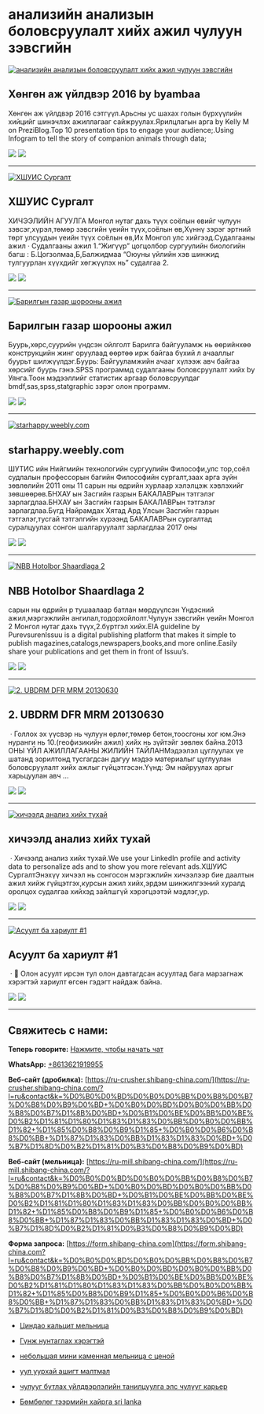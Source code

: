# анализийн анализын боловсруулалт хийх ажил чулуун зэвсгийн

<a href="https://swt.shibang-china.com/?l=ru&img&k=%D0%B0%D0%BD%D0%B0%D0%BB%D0%B8%D0%B7%D0%B8%D0%B9%D0%BD+%D0%B0%D0%BD%D0%B0%D0%BB%D0%B8%D0%B7%D1%8B%D0%BD+%D0%B1%D0%BE%D0%BB%D0%BE%D0%B2%D1%81%D1%80%D1%83%D1%83%D0%BB%D0%B0%D0%BB%D1%82+%D1%85%D0%B8%D0%B9%D1%85+%D0%B0%D0%B6%D0%B8%D0%BB+%D1%87%D1%83%D0%BB%D1%83%D1%83%D0%BD+%D0%B7%D1%8D%D0%B2%D1%81%D0%B3%D0%B8%D0%B9%D0%BD" target="_blank">![анализийн анализын боловсруулалт хийх ажил чулуун зэвсгийн](http://static.shibang-china.com/all-800x300/1464.jpg)</a>

## Хөнгөн аж үйлдвэр 2016 by byambaa
Хөнгөн аж үйлдвэр 2016 сэтгүүл.Арьсны ус шахах голын бүрхүүлийн хийцийг шинэчлэх ажиллагааг сайжруулах.Ярилцлагын арга by Kelly M on PreziBlog.Top 10 presentation tips to engage your audience;.Using Infogram to tell the story of companion animals through data;


<a href="https://whatsapp.shibangsoft.com/WhatsApp.php" target="_blank" title="WhatsApp">![](http://static.shibang-china.com/icon/whatsapp.png)</a> <a href="https://swt.shibang-china.com/?l=ru&icon&k=%D0%B0%D0%BD%D0%B0%D0%BB%D0%B8%D0%B7%D0%B8%D0%B9%D0%BD+%D0%B0%D0%BD%D0%B0%D0%BB%D0%B8%D0%B7%D1%8B%D0%BD+%D0%B1%D0%BE%D0%BB%D0%BE%D0%B2%D1%81%D1%80%D1%83%D1%83%D0%BB%D0%B0%D0%BB%D1%82+%D1%85%D0%B8%D0%B9%D1%85+%D0%B0%D0%B6%D0%B8%D0%BB+%D1%87%D1%83%D0%BB%D1%83%D1%83%D0%BD+%D0%B7%D1%8D%D0%B2%D1%81%D0%B3%D0%B8%D0%B9%D0%BD" target="_blank">![](http://static.shibang-china.com/icon/chat-ru.png)</a>

---

<a href="https://swt.shibang-china.com/?l=ru&img&k=%D0%B0%D0%BD%D0%B0%D0%BB%D0%B8%D0%B7%D0%B8%D0%B9%D0%BD+%D0%B0%D0%BD%D0%B0%D0%BB%D0%B8%D0%B7%D1%8B%D0%BD+%D0%B1%D0%BE%D0%BB%D0%BE%D0%B2%D1%81%D1%80%D1%83%D1%83%D0%BB%D0%B0%D0%BB%D1%82+%D1%85%D0%B8%D0%B9%D1%85+%D0%B0%D0%B6%D0%B8%D0%BB+%D1%87%D1%83%D0%BB%D1%83%D1%83%D0%BD+%D0%B7%D1%8D%D0%B2%D1%81%D0%B3%D0%B8%D0%B9%D0%BD" target="_blank">![ХШУИС Сургалт](http://static.shibang-china.com/all-800x300/262.jpg)</a>

## ХШУИС Сургалт
ХИЧЭЭЛИЙН АГУУЛГА Монгол нутаг дахь түүх соёлын өвийг чулуун зэвсэг,хүрэл,төмөр зэвсгийн үеийн түүх,соёлын өв,Хүннү зэрэг эртний төрт улсуудын үеийн түүх соёлын өв,Их Монгол улс хийгээд.Судалгааны ажил&nbsp;&#0183;&#32;Судалгааны ажил 1.“Жигүүр” цогцолбор сургуулийн биологийн багш : Б.Цогзолмаа,Б,Балжидмаа “Оюуны үйлийн хэв шинжид тулгуурлан хүүхдийг хөгжүүлэх нь” судалгаа 2.


<a href="https://whatsapp.shibangsoft.com/WhatsApp.php" target="_blank" title="WhatsApp">![](http://static.shibang-china.com/icon/whatsapp.png)</a> <a href="https://swt.shibang-china.com/?l=ru&icon&k=%D0%B0%D0%BD%D0%B0%D0%BB%D0%B8%D0%B7%D0%B8%D0%B9%D0%BD+%D0%B0%D0%BD%D0%B0%D0%BB%D0%B8%D0%B7%D1%8B%D0%BD+%D0%B1%D0%BE%D0%BB%D0%BE%D0%B2%D1%81%D1%80%D1%83%D1%83%D0%BB%D0%B0%D0%BB%D1%82+%D1%85%D0%B8%D0%B9%D1%85+%D0%B0%D0%B6%D0%B8%D0%BB+%D1%87%D1%83%D0%BB%D1%83%D1%83%D0%BD+%D0%B7%D1%8D%D0%B2%D1%81%D0%B3%D0%B8%D0%B9%D0%BD" target="_blank">![](http://static.shibang-china.com/icon/chat-ru.png)</a>

---

<a href="https://swt.shibang-china.com/?l=ru&img&k=%D0%B0%D0%BD%D0%B0%D0%BB%D0%B8%D0%B7%D0%B8%D0%B9%D0%BD+%D0%B0%D0%BD%D0%B0%D0%BB%D0%B8%D0%B7%D1%8B%D0%BD+%D0%B1%D0%BE%D0%BB%D0%BE%D0%B2%D1%81%D1%80%D1%83%D1%83%D0%BB%D0%B0%D0%BB%D1%82+%D1%85%D0%B8%D0%B9%D1%85+%D0%B0%D0%B6%D0%B8%D0%BB+%D1%87%D1%83%D0%BB%D1%83%D1%83%D0%BD+%D0%B7%D1%8D%D0%B2%D1%81%D0%B3%D0%B8%D0%B9%D0%BD" target="_blank">![Барилгын газар шорооны ажил](http://static.shibang-china.com/all-800x300/1489.jpg)</a>

## Барилгын газар шорооны ажил
Буурь,хөрс,суурийн үндсэн ойлголт Барилга байгууламж нь өөрийнхөө конструкцийн жинг оруулаад өөртөө ирж байгаа бүхий л ачааллыг буурьт шилжүүлдэг.Буурь: Байгууламжийн ачааг хүлээж авч байгаа хөрсийг буурь гэнэ.SPSS программд судалгааны боловсруулалт хийх by Уянга.Тоон мэдээллийг статистик аргаар боловсруулдаг bmdf,sas,spss,statgraphic зэрэг олон программ.


<a href="https://whatsapp.shibangsoft.com/WhatsApp.php" target="_blank" title="WhatsApp">![](http://static.shibang-china.com/icon/whatsapp.png)</a> <a href="https://swt.shibang-china.com/?l=ru&icon&k=%D0%B0%D0%BD%D0%B0%D0%BB%D0%B8%D0%B7%D0%B8%D0%B9%D0%BD+%D0%B0%D0%BD%D0%B0%D0%BB%D0%B8%D0%B7%D1%8B%D0%BD+%D0%B1%D0%BE%D0%BB%D0%BE%D0%B2%D1%81%D1%80%D1%83%D1%83%D0%BB%D0%B0%D0%BB%D1%82+%D1%85%D0%B8%D0%B9%D1%85+%D0%B0%D0%B6%D0%B8%D0%BB+%D1%87%D1%83%D0%BB%D1%83%D1%83%D0%BD+%D0%B7%D1%8D%D0%B2%D1%81%D0%B3%D0%B8%D0%B9%D0%BD" target="_blank">![](http://static.shibang-china.com/icon/chat-ru.png)</a>

---

<a href="https://swt.shibang-china.com/?l=ru&img&k=%D0%B0%D0%BD%D0%B0%D0%BB%D0%B8%D0%B7%D0%B8%D0%B9%D0%BD+%D0%B0%D0%BD%D0%B0%D0%BB%D0%B8%D0%B7%D1%8B%D0%BD+%D0%B1%D0%BE%D0%BB%D0%BE%D0%B2%D1%81%D1%80%D1%83%D1%83%D0%BB%D0%B0%D0%BB%D1%82+%D1%85%D0%B8%D0%B9%D1%85+%D0%B0%D0%B6%D0%B8%D0%BB+%D1%87%D1%83%D0%BB%D1%83%D1%83%D0%BD+%D0%B7%D1%8D%D0%B2%D1%81%D0%B3%D0%B8%D0%B9%D0%BD" target="_blank">![starhappy.weebly.com](http://static.shibang-china.com/all-800x300/1075.jpg)</a>

## starhappy.weebly.com
ШУТИС ийн Нийгмийн технологийн сургуулийн Философи,улс тор,соёл судлалын профессорын багийн Философийн сургалт,заах арга зүйн зөвлөлийн 2011 оны 11 сарын ны өдрийн хурлаар хэлэлцэж хэвлэхийг зөвшөөрөв.БНХАУ ын Засгийн газрын БАКАЛАВРын тэтгэлэг зарлагдлаа.БНХАУ ын Засгийн газрын БАКАЛАВРын тэтгэлэг зарлагдлаа.Бүгд Найрамдах Хятад Ард Улсын Засгийн газрын тэтгэлэг,тусгай тэтгэлгийн хүрээнд БАКАЛАВРын сургалтад суралцуулах сонгон шалгаруулалт зарлагдлаа 2017 оны


<a href="https://whatsapp.shibangsoft.com/WhatsApp.php" target="_blank" title="WhatsApp">![](http://static.shibang-china.com/icon/whatsapp.png)</a> <a href="https://swt.shibang-china.com/?l=ru&icon&k=%D0%B0%D0%BD%D0%B0%D0%BB%D0%B8%D0%B7%D0%B8%D0%B9%D0%BD+%D0%B0%D0%BD%D0%B0%D0%BB%D0%B8%D0%B7%D1%8B%D0%BD+%D0%B1%D0%BE%D0%BB%D0%BE%D0%B2%D1%81%D1%80%D1%83%D1%83%D0%BB%D0%B0%D0%BB%D1%82+%D1%85%D0%B8%D0%B9%D1%85+%D0%B0%D0%B6%D0%B8%D0%BB+%D1%87%D1%83%D0%BB%D1%83%D1%83%D0%BD+%D0%B7%D1%8D%D0%B2%D1%81%D0%B3%D0%B8%D0%B9%D0%BD" target="_blank">![](http://static.shibang-china.com/icon/chat-ru.png)</a>

---

<a href="https://swt.shibang-china.com/?l=ru&img&k=%D0%B0%D0%BD%D0%B0%D0%BB%D0%B8%D0%B7%D0%B8%D0%B9%D0%BD+%D0%B0%D0%BD%D0%B0%D0%BB%D0%B8%D0%B7%D1%8B%D0%BD+%D0%B1%D0%BE%D0%BB%D0%BE%D0%B2%D1%81%D1%80%D1%83%D1%83%D0%BB%D0%B0%D0%BB%D1%82+%D1%85%D0%B8%D0%B9%D1%85+%D0%B0%D0%B6%D0%B8%D0%BB+%D1%87%D1%83%D0%BB%D1%83%D1%83%D0%BD+%D0%B7%D1%8D%D0%B2%D1%81%D0%B3%D0%B8%D0%B9%D0%BD" target="_blank">![NBB Hotolbor Shaardlaga 2](http://static.shibang-china.com/all-800x300/850.jpg)</a>

## NBB Hotolbor Shaardlaga 2
сарын ны өдрийн р тушаалаар батлан мөрдүүлсэн Үндэсний ажил,мэргэжлийн ангилал,тодорхойлолт.Чулуун зэвсгийн үеийн Монгол 2 Монгол нутаг дахь түүх,2.бүртгэл хийх.EIA guideline by PurevsurenIssuu is a digital publishing platform that makes it simple to publish magazines,catalogs,newspapers,books,and more online.Easily share your publications and get them in front of Issuu’s.


<a href="https://whatsapp.shibangsoft.com/WhatsApp.php" target="_blank" title="WhatsApp">![](http://static.shibang-china.com/icon/whatsapp.png)</a> <a href="https://swt.shibang-china.com/?l=ru&icon&k=%D0%B0%D0%BD%D0%B0%D0%BB%D0%B8%D0%B7%D0%B8%D0%B9%D0%BD+%D0%B0%D0%BD%D0%B0%D0%BB%D0%B8%D0%B7%D1%8B%D0%BD+%D0%B1%D0%BE%D0%BB%D0%BE%D0%B2%D1%81%D1%80%D1%83%D1%83%D0%BB%D0%B0%D0%BB%D1%82+%D1%85%D0%B8%D0%B9%D1%85+%D0%B0%D0%B6%D0%B8%D0%BB+%D1%87%D1%83%D0%BB%D1%83%D1%83%D0%BD+%D0%B7%D1%8D%D0%B2%D1%81%D0%B3%D0%B8%D0%B9%D0%BD" target="_blank">![](http://static.shibang-china.com/icon/chat-ru.png)</a>

---

<a href="https://swt.shibang-china.com/?l=ru&img&k=%D0%B0%D0%BD%D0%B0%D0%BB%D0%B8%D0%B7%D0%B8%D0%B9%D0%BD+%D0%B0%D0%BD%D0%B0%D0%BB%D0%B8%D0%B7%D1%8B%D0%BD+%D0%B1%D0%BE%D0%BB%D0%BE%D0%B2%D1%81%D1%80%D1%83%D1%83%D0%BB%D0%B0%D0%BB%D1%82+%D1%85%D0%B8%D0%B9%D1%85+%D0%B0%D0%B6%D0%B8%D0%BB+%D1%87%D1%83%D0%BB%D1%83%D1%83%D0%BD+%D0%B7%D1%8D%D0%B2%D1%81%D0%B3%D0%B8%D0%B9%D0%BD" target="_blank">![2. UBDRM DFR MRM 20130630](http://static.shibang-china.com/all-800x300/1060.jpg)</a>

## 2. UBDRM DFR MRM 20130630
&nbsp;&#0183;&#32;Голлох эх үүсвэр нь чулуун өрлөг,төмөр бетон,тоосгоны хог юм.Энэ нуранги нь 10.(геофизикийн ажил) хийх нь зүйтэйг зөвлөх байна.2013 ОНЫ ҮЙЛ АЖИЛЛАГААНЫ ЖИЛИЙН ТАЙЛАНМэдээлэл цуглуулах үе шатанд зорилтонд тусгагдсан дагуу мэдээ материалыг цуглуулан боловсруулалт хийх ажлыг гүйцэтгэсэн.Үүнд: Эм найруулах аргыг харьцуулан авч …


<a href="https://whatsapp.shibangsoft.com/WhatsApp.php" target="_blank" title="WhatsApp">![](http://static.shibang-china.com/icon/whatsapp.png)</a> <a href="https://swt.shibang-china.com/?l=ru&icon&k=%D0%B0%D0%BD%D0%B0%D0%BB%D0%B8%D0%B7%D0%B8%D0%B9%D0%BD+%D0%B0%D0%BD%D0%B0%D0%BB%D0%B8%D0%B7%D1%8B%D0%BD+%D0%B1%D0%BE%D0%BB%D0%BE%D0%B2%D1%81%D1%80%D1%83%D1%83%D0%BB%D0%B0%D0%BB%D1%82+%D1%85%D0%B8%D0%B9%D1%85+%D0%B0%D0%B6%D0%B8%D0%BB+%D1%87%D1%83%D0%BB%D1%83%D1%83%D0%BD+%D0%B7%D1%8D%D0%B2%D1%81%D0%B3%D0%B8%D0%B9%D0%BD" target="_blank">![](http://static.shibang-china.com/icon/chat-ru.png)</a>

---

<a href="https://swt.shibang-china.com/?l=ru&img&k=%D0%B0%D0%BD%D0%B0%D0%BB%D0%B8%D0%B7%D0%B8%D0%B9%D0%BD+%D0%B0%D0%BD%D0%B0%D0%BB%D0%B8%D0%B7%D1%8B%D0%BD+%D0%B1%D0%BE%D0%BB%D0%BE%D0%B2%D1%81%D1%80%D1%83%D1%83%D0%BB%D0%B0%D0%BB%D1%82+%D1%85%D0%B8%D0%B9%D1%85+%D0%B0%D0%B6%D0%B8%D0%BB+%D1%87%D1%83%D0%BB%D1%83%D1%83%D0%BD+%D0%B7%D1%8D%D0%B2%D1%81%D0%B3%D0%B8%D0%B9%D0%BD" target="_blank">![хичээлд анализ хийх тухай](http://static.shibang-china.com/all-800x300/1067.jpg)</a>

## хичээлд анализ хийх тухай
&nbsp;&#0183;&#32;Хичээлд анализ хийх тухай.We use your LinkedIn profile and activity data to personalize ads and to show you more relevant ads.ХШУИС СургалтЭнэхүү хичээл нь сонгосон мэргэжлийн хичээлээр бие даалтын ажил хийж гүйцэтгэх,курсын ажил хийх,эрдэм шинжилгээний хуралд оролцох судалгаа хийхэд зайлшгүй хэрэгцээтэй мэдлэг,ур.


<a href="https://whatsapp.shibangsoft.com/WhatsApp.php" target="_blank" title="WhatsApp">![](http://static.shibang-china.com/icon/whatsapp.png)</a> <a href="https://swt.shibang-china.com/?l=ru&icon&k=%D0%B0%D0%BD%D0%B0%D0%BB%D0%B8%D0%B7%D0%B8%D0%B9%D0%BD+%D0%B0%D0%BD%D0%B0%D0%BB%D0%B8%D0%B7%D1%8B%D0%BD+%D0%B1%D0%BE%D0%BB%D0%BE%D0%B2%D1%81%D1%80%D1%83%D1%83%D0%BB%D0%B0%D0%BB%D1%82+%D1%85%D0%B8%D0%B9%D1%85+%D0%B0%D0%B6%D0%B8%D0%BB+%D1%87%D1%83%D0%BB%D1%83%D1%83%D0%BD+%D0%B7%D1%8D%D0%B2%D1%81%D0%B3%D0%B8%D0%B9%D0%BD" target="_blank">![](http://static.shibang-china.com/icon/chat-ru.png)</a>

---

<a href="https://swt.shibang-china.com/?l=ru&img&k=%D0%B0%D0%BD%D0%B0%D0%BB%D0%B8%D0%B7%D0%B8%D0%B9%D0%BD+%D0%B0%D0%BD%D0%B0%D0%BB%D0%B8%D0%B7%D1%8B%D0%BD+%D0%B1%D0%BE%D0%BB%D0%BE%D0%B2%D1%81%D1%80%D1%83%D1%83%D0%BB%D0%B0%D0%BB%D1%82+%D1%85%D0%B8%D0%B9%D1%85+%D0%B0%D0%B6%D0%B8%D0%BB+%D1%87%D1%83%D0%BB%D1%83%D1%83%D0%BD+%D0%B7%D1%8D%D0%B2%D1%81%D0%B3%D0%B8%D0%B9%D0%BD" target="_blank">![Асуулт ба хариулт #1](http://static.shibang-china.com/all-800x300/1276.jpg)</a>

## Асуулт ба хариулт #1
&nbsp;&#0183;&#32;🎯 Олон асуулт ирсэн тул олон давтагдсан асуултад бага марзагнаж хэрэгтэй хариулт өгсөн гэдэгт найдаж байна.

<a href="https://whatsapp.shibangsoft.com/WhatsApp.php" target="_blank" title="WhatsApp">![](http://static.shibang-china.com/icon/whatsapp.png)</a> <a href="https://swt.shibang-china.com/?l=ru&icon&k=%D0%B0%D0%BD%D0%B0%D0%BB%D0%B8%D0%B7%D0%B8%D0%B9%D0%BD+%D0%B0%D0%BD%D0%B0%D0%BB%D0%B8%D0%B7%D1%8B%D0%BD+%D0%B1%D0%BE%D0%BB%D0%BE%D0%B2%D1%81%D1%80%D1%83%D1%83%D0%BB%D0%B0%D0%BB%D1%82+%D1%85%D0%B8%D0%B9%D1%85+%D0%B0%D0%B6%D0%B8%D0%BB+%D1%87%D1%83%D0%BB%D1%83%D1%83%D0%BD+%D0%B7%D1%8D%D0%B2%D1%81%D0%B3%D0%B8%D0%B9%D0%BD" target="_blank">![](http://static.shibang-china.com/icon/chat-ru.png)</a>

---
## Свяжитесь с нами:

**Теперь говорите:** [Нажмите, чтобы начать чат](https://swt.shibang-china.com?l=ru&contact&k=%D0%B0%D0%BD%D0%B0%D0%BB%D0%B8%D0%B7%D0%B8%D0%B9%D0%BD+%D0%B0%D0%BD%D0%B0%D0%BB%D0%B8%D0%B7%D1%8B%D0%BD+%D0%B1%D0%BE%D0%BB%D0%BE%D0%B2%D1%81%D1%80%D1%83%D1%83%D0%BB%D0%B0%D0%BB%D1%82+%D1%85%D0%B8%D0%B9%D1%85+%D0%B0%D0%B6%D0%B8%D0%BB+%D1%87%D1%83%D0%BB%D1%83%D1%83%D0%BD+%D0%B7%D1%8D%D0%B2%D1%81%D0%B3%D0%B8%D0%B9%D0%BD)

**WhatsApp:**  [+8613621919955](https://whatsapp.shibangsoft.com/WhatsApp.php)

**Веб-сайт (дробилка):** [https://ru-crusher.shibang-china.com/](https://ru-crusher.shibang-china.com/?l=ru&contact&k=%D0%B0%D0%BD%D0%B0%D0%BB%D0%B8%D0%B7%D0%B8%D0%B9%D0%BD+%D0%B0%D0%BD%D0%B0%D0%BB%D0%B8%D0%B7%D1%8B%D0%BD+%D0%B1%D0%BE%D0%BB%D0%BE%D0%B2%D1%81%D1%80%D1%83%D1%83%D0%BB%D0%B0%D0%BB%D1%82+%D1%85%D0%B8%D0%B9%D1%85+%D0%B0%D0%B6%D0%B8%D0%BB+%D1%87%D1%83%D0%BB%D1%83%D1%83%D0%BD+%D0%B7%D1%8D%D0%B2%D1%81%D0%B3%D0%B8%D0%B9%D0%BD)

**Веб-сайт (мельница):** [https://ru-mill.shibang-china.com/](https://ru-mill.shibang-china.com/?l=ru&contact&k=%D0%B0%D0%BD%D0%B0%D0%BB%D0%B8%D0%B7%D0%B8%D0%B9%D0%BD+%D0%B0%D0%BD%D0%B0%D0%BB%D0%B8%D0%B7%D1%8B%D0%BD+%D0%B1%D0%BE%D0%BB%D0%BE%D0%B2%D1%81%D1%80%D1%83%D1%83%D0%BB%D0%B0%D0%BB%D1%82+%D1%85%D0%B8%D0%B9%D1%85+%D0%B0%D0%B6%D0%B8%D0%BB+%D1%87%D1%83%D0%BB%D1%83%D1%83%D0%BD+%D0%B7%D1%8D%D0%B2%D1%81%D0%B3%D0%B8%D0%B9%D0%BD)

**Форма запроса:** [https://form.shibang-china.com](https://form.shibang-china.com?l=ru&contact&k=%D0%B0%D0%BD%D0%B0%D0%BB%D0%B8%D0%B7%D0%B8%D0%B9%D0%BD+%D0%B0%D0%BD%D0%B0%D0%BB%D0%B8%D0%B7%D1%8B%D0%BD+%D0%B1%D0%BE%D0%BB%D0%BE%D0%B2%D1%81%D1%80%D1%83%D1%83%D0%BB%D0%B0%D0%BB%D1%82+%D1%85%D0%B8%D0%B9%D1%85+%D0%B0%D0%B6%D0%B8%D0%BB+%D1%87%D1%83%D0%BB%D1%83%D1%83%D0%BD+%D0%B7%D1%8D%D0%B2%D1%81%D0%B3%D0%B8%D0%B9%D0%BD)

* [Циндао кальцит мельница](../126/%D0%A6%D0%B8%D0%BD%D0%B4%D0%B0%D0%BE%20%D0%BA%D0%B0%D0%BB%D1%8C%D1%86%D0%B8%D1%82%20%D0%BC%D0%B5%D0%BB%D1%8C%D0%BD%D0%B8%D1%86%D0%B0.md)

* [Гүнж нунтаглах хэрэгтэй](../129/%D0%93%D2%AF%D0%BD%D0%B6%20%D0%BD%D1%83%D0%BD%D1%82%D0%B0%D0%B3%D0%BB%D0%B0%D1%85%20%D1%85%D1%8D%D1%80%D1%8D%D0%B3%D1%82%D1%8D%D0%B9.md)

* [небольшая мини каменная мельница с ценой](../130/%D0%BD%D0%B5%D0%B1%D0%BE%D0%BB%D1%8C%D1%88%D0%B0%D1%8F%20%D0%BC%D0%B8%D0%BD%D0%B8%20%D0%BA%D0%B0%D0%BC%D0%B5%D0%BD%D0%BD%D0%B0%D1%8F%20%D0%BC%D0%B5%D0%BB%D1%8C%D0%BD%D0%B8%D1%86%D0%B0%20%D1%81%20%D1%86%D0%B5%D0%BD%D0%BE%D0%B9.md)

* [уул уурхай ашигт малтмал](../130/%D1%83%D1%83%D0%BB%20%D1%83%D1%83%D1%80%D1%85%D0%B0%D0%B9%20%D0%B0%D1%88%D0%B8%D0%B3%D1%82%20%D0%BC%D0%B0%D0%BB%D1%82%D0%BC%D0%B0%D0%BB.md)

* [чулууг бутлах үйлдвэрлэлийн танилцуулга элс чулууг карьер](../130/%D1%87%D1%83%D0%BB%D1%83%D1%83%D0%B3%20%D0%B1%D1%83%D1%82%D0%BB%D0%B0%D1%85%20%D2%AF%D0%B9%D0%BB%D0%B4%D0%B2%D1%8D%D1%80%D0%BB%D1%8D%D0%BB%D0%B8%D0%B9%D0%BD%20%D1%82%D0%B0%D0%BD%D0%B8%D0%BB%D1%86%D1%83%D1%83%D0%BB%D0%B3%D0%B0%20%D1%8D%D0%BB%D1%81%20%D1%87%D1%83%D0%BB%D1%83%D1%83%D0%B3%20%D0%BA%D0%B0%D1%80%D1%8C%D0%B5%D1%80.md)

* [Бөмбөлөг тээрмийн хайрга sri lanka](../126/%D0%91%D3%A9%D0%BC%D0%B1%D3%A9%D0%BB%D3%A9%D0%B3%20%D1%82%D1%8D%D1%8D%D1%80%D0%BC%D0%B8%D0%B9%D0%BD%20%D1%85%D0%B0%D0%B9%D1%80%D0%B3%D0%B0%20sri%20lanka.md)